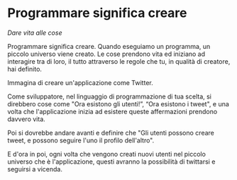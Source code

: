 # Programmare significa creare

*Dare vita alle cose*

Programmare significa creare. Quando eseguiamo un programma, un piccolo universo viene creato. Le cose prendono vita ed iniziano ad interagire tra di loro, il tutto attraverso le regole che tu, in qualità di creatore, hai definito.

Immagina di creare un'applicazione come Twitter.

Come sviluppatore, nel linguaggio di programmazione di tua scelta, si direbbero cose come "Ora esistono gli utenti!”, “Ora esistono i tweet", e una volta che l'applicazione inizia ad esistere queste affermazioni prendono davvero vita.

Poi si dovrebbe andare avanti e definire che "Gli utenti possono creare tweet, e possono seguire l'uno il profilo dell'altro".

E d'ora in poi, ogni volta che vengono creati nuovi utenti nel piccolo universo che è l'applicazione, questi avranno la possibilità di twittarsi e seguirsi a vicenda.
